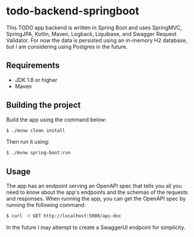 # todo-backend-springboot
This TODO app backend is written in Spring Boot and uses SpringMVC, SpringJPA, Kotlin, Maven, Logback, Liquibase, and Swagger Request Validator.
For now the data is persisted using an in-memory H2 database, but I am considering using Postgres in the future.

## Requirements
* JDK 1.8 or higher
* Maven

## Building the project
Build the app using the command below:
```bash
$ ./mvnw clean install
```

Then run it using:
```bash
$ ./mvnw spring-boot:run
```

## Usage
The app has an endpoint serving an OpenAPI spec that tells you all you need to know about the app's endpoints
and the schemas of the requests and responses.
When running the app, you can get the OpenAPI spec by running the following command:
```bash
$ curl -X GET http://localhost:5000/api-doc
```
In the future I may attempt to create a SwaggerUI endpoint for simplicity.
